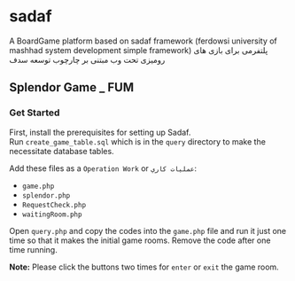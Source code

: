 # sadaf
A BoardGame platform based on sadaf framework (ferdowsi university of mashhad system development simple framework)
پلتفرمی برای بازی های رومیزی تحت وب مبتنی بر چارچوب توسعه سدف
 
## Splendor Game _ FUM

### Get Started
 
First, install the prerequisites for setting up Sadaf.<br />
Run `create_game_table.sql` which is in the `query` directory to make the necessitate database tables.

Add these files as a `Operation Work` or `عمليات كاري`:

* `game.php`
* `splendor.php`
*  `RequestCheck.php`
*  `waitingRoom.php`
 
Open `query.php` and copy the codes into the `game.php` file and run it just one time so that it makes the initial game rooms. Remove the code after one time running.

**Note:** Please click the buttons two times for `enter` or `exit` the game room.

